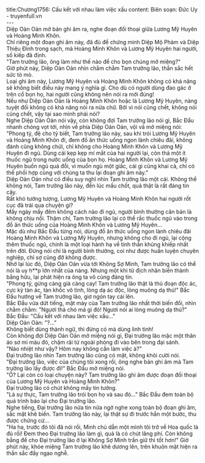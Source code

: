 title:Chương1756: Cấu kết với nhau làm việc xấu
content:
Biên soạn: Đức Uy - truyenfull.vn<br>---<br>Diệp Oản Oản mở bản ghi âm ra, nghe đoạn đối thoại giữa Lương Mỹ Huyên và Hoàng Minh Khôn.<br>Chỉ riêng một đoạn ghi âm này, đã đủ để chứng minh Diệp Mộ Phàm và Diệp Thiệu Đình trong sạch, mà Hoàng Minh Khôn và Lương Mỹ Huyên hai người, số kiếp đã định.<br>"Tam trưởng lão, ông làm như thế nào để cho bọn chúng mở miệng?"<br>Giờ phút này, Diệp Oản Oản nhìn chằm chằm Tam trưởng lão, thần sắc hết sức tò mò.<br>Loại ghi âm này, Lương Mỹ Huyên và Hoàng Minh Khôn không có khả năng sẽ không biết điều này mang ý nghĩa gì. Cho dù có người dùng đao gác ở trên cổ bọn họ, hai người cũng không nên nói ra mới đúng!<br>Nếu như Diệp Oản Oản là Hoàng Minh Khôn hoặc là Lương Mỹ Huyên, nàng tuyệt đối không có khả năng nói ra nửa chữ. Bởi vì nói cũng chết, không nói cũng chết, vậy tại sao mình phải nói?<br>Nghe Diệp Oản Oản nói vậy, còn không đợi Tam trưởng lão nói gì, Bắc Đẩu nhanh chóng vọt tới, nhìn về phía Diệp Oản Oản, vội vã mở miệng nói: "Phong tỷ, đệ cho tỷ biết, Tam trưởng lão này, sau khi trói Lương Mỹ Huyên và Hoàng Minh Khôn đi, đem đồ ăn thức uống ngon lành chiêu đãi, không đánh cũng không chửi, chỉ không cho Hoàng Minh Khôn và Lương Mỹ Huyên đi ngủ. Dùng cái kẹp kẹp mí mắt của hai người lại, còn thả một ít thuốc ngủ trong nước uống của bọn họ. Hoàng Minh Khôn và Lương Mỹ Huyên buồn ngủ quá đỗi, vì muốn ngủ một giấc, cái gì cũng khai cả, chỉ có thể phối hợp cùng với chúng ta thu lại đoạn ghi âm này."<br>Diệp Oản Oản như có điều suy nghĩ nhìn Tam trưởng lão một cái. Không thể không nói, Tam trưởng lão này, đến lúc mấu chốt, quả thật là rất đáng tin cậy.<br>Rất khó tưởng tượng, Lương Mỹ Huyên và Hoàng Minh Khôn hai người rốt cục đã trải qua chuyện gì?<br>Mấy ngày mấy đêm không cách nào đi ngủ, người bình thường căn bản là không chịu nổi. Thậm chí, Tam trưởng lão lại có thể rắc thuốc ngủ vào trong đồ ăn thức uống của Hoàng Minh Khôn và Lương Mỹ Huyên…<br>Mặc dù như Bắc Đẩu từng nói, dùng đồ ăn thức uống ngon lành chiêu đãi Hoàng Minh Khôn và Lương Mỹ Huyên, nhưng không cho đi ngủ, lại cộng thêm thuốc ngủ, chính là một loại hành hạ về tinh thần khủng khiếp nhất trên đời. Đừng nói chi là người bình thường, coi như được huấn luyện chuyên nghiệp, chỉ sợ cũng đỡ không được.<br>Nhớ lại lúc đó, Diệp Oản Oản vừa tới Không Sợ Minh, Tam trưởng lão có thể nói là uy h**p lớn nhất của nàng. Nhưng một khi từ địch nhân biến thành bằng hữu, lại phát hiện ra ông ta vô cùng đáng tin.<br>"Phong tỷ, gừng càng già càng cay! Tam trưởng lão thật là thủ đoạn độc ác, cực kỳ tàn ác, tàn khốc vô tình, lòng dạ ác độc, lòng muông dạ thú!" Bắc Đẩu hướng về Tam trưởng lão, giơ ngón tay cái lên.<br>Bắc Đẩu vừa dứt tiếng, mặt mày của Tam trưởng lão nhất thời biến đổi, nhìn chằm chằm: "Ngươi thả chó má gì đó! Ngươi nói ai lòng muông dạ thú?"<br>Bắc Đẩu: "Cấu kết với nhau làm việc xấu..."<br>Diệp Oản Oản: "?..."<br>Không biết dùng thành ngữ, thì đừng có mà dùng linh tinh!<br>Còn không đợi Diệp Oản Oản mở miệng nói gì, Đại trưởng lão mặc một thân áo sơ mi màu đỏ, chậm rãi từ ngoài phòng đi vào bên trong đại sảnh.<br>"Náo nhiệt như vậy? Hôm nay không cần làm việc à?"<br>Đại trưởng lão nhìn Tam trưởng lão cũng có mặt, không khỏi cười nói.<br>"Đại trưởng lão, việc của chúng tôi xong rồi, ông nghe bản ghi âm mà Tam trưởng lão lấy được đi!" Bắc Đẩu mở miệng nói.<br>"Ồ? Lại còn có loại chuyện này? Tam trưởng lão ghi âm được đoạn đối thoại của Lương Mỹ Huyên và Hoàng Minh Khôn?"<br>Đại trưởng lão có chút không mấy tin tưởng.<br>"Là sự thực, Tam trưởng lão trói bọn họ và sau đó..." Bắc Đẩu đem toàn bộ quá trình báo lại cho Đại trưởng lão.<br>Nghe tiếng, Đại trưởng lão nửa tin nửa ngờ nghe xong toàn bộ đoạn ghi âm, sắc mặt khẽ biến. Tam trưởng lão này, lại thật sự đi trước hắn một bước, thu được chứng cứ…<br>"Ha ha, trước đó tôi đã nói rồi, Minh chủ dẫn một mình tôi trở về Hoa quốc là đủ rồi! Đem theo Đại trưởng lão làm gì, quả là có chút lãng phí. Còn không bằng để cho Đại trưởng lão ở lại Không Sợ Minh trấn giữ thì tốt hơn!" Giờ phút này, khóe miệng Tam trưởng lão khẽ dương lên, trên khuôn mặt hiện ra thần sắc đầy ngạo nghễ.